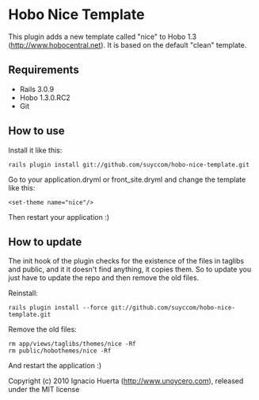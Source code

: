 Hobo Nice Template
==================

This plugin adds a new template called "nice" to Hobo 1.3 (http://www.hobocentral.net). It is based on the default "clean" template.


Requirements
------------

* Rails 3.0.9
* Hobo 1.3.0.RC2
* Git


How to use
----------

Install it like this:

    rails plugin install git://github.com/suyccom/hobo-nice-template.git


Go to your application.dryml or front_site.dryml and change the template like this:

    <set-theme name="nice"/>

Then restart your application :)


How to update
-------------

The init hook of the plugin checks for the existence of the files in taglibs and public, and it it doesn't find anything, it copies them. So to update you just have to update the repo and then remove the old files.

Reinstall:

    rails plugin install --force git://github.com/suyccom/hobo-nice-template.git
    
Remove the old files:

    rm app/views/taglibs/themes/nice -Rf
    rm public/hobothemes/nice -Rf
    
And restart the application :)



Copyright (c) 2010 Ignacio Huerta (http://www.unoycero.com), released under the MIT license

